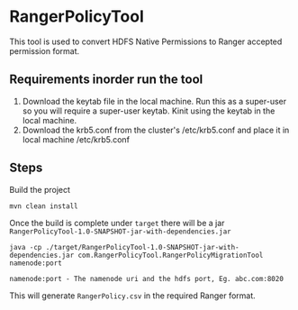 # RangerPolicyTool
This tool is used to convert HDFS Native Permissions to Ranger accepted permission format.

## Requirements inorder run the tool
1. Download the keytab file in the local machine. Run this as a super-user so you will require a super-user keytab. Kinit using the keytab in the local machine.
2. Download the krb5.conf from the cluster's /etc/krb5.conf and place it in local machine /etc/krb5.conf

## Steps
Build the project
``` 
mvn clean install 
```
Once the build is complete under `target` there will be a jar `RangerPolicyTool-1.0-SNAPSHOT-jar-with-dependencies.jar`
``` 
java -cp ./target/RangerPolicyTool-1.0-SNAPSHOT-jar-with-dependencies.jar com.RangerPolicyTool.RangerPolicyMigrationTool 
namenode:port

namenode:port - The namenode uri and the hdfs port, Eg. abc.com:8020
```
This will generate `RangerPolicy.csv` in the required Ranger format.

